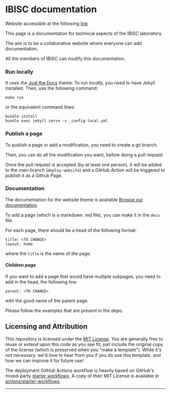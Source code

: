 # IBISC documentation

Website accessible at the following [link](https://ibisc-documentation.github.io/Ibisc.documentation.github.io)

This page is a documentation for technical aspects of the IBISC laboratory.

The aim is to be a collaborative website where everyone can add documentation.

All the members of IBISC can modify this documentation.
      

### Run locally
It uses the [Just the Docs] theme. To run *locally*, you need to have Jekyll installed. 
Then, use the following command: 
```
make run
```
or the equivalent command lines: 
```
bundle install
bundle exec jekyll serve -c _config-local.yml
```

### Publish a page

To publish a page or add a modification, you need to create a git branch. 

Then, you can do all the modification you want, before doing a pull request. 

Once the pull request is accepted (by at least one person), it will be added to the main branch (`deploy-website`) and a GitHub Action will be triggered to publish it as a Github Page. 

### Documentation

The documentation for the website theme is available [Browse our documentation][Just the Docs]. 

To add a page (which is a markdown .md file), you can make it in the `docs` file. 

For each page, there should be a head of the following format: 
```
title: <TO CHANGE>
layout: home
```
where the `title` is the name of the page. 

#### Children page

If you want to add a page that would have multiple subpages, you need to add in the head, the following line: 
```
parent: <TO CHANGE>
```
with the good name of the parent page. 


Please follow the examples that are present in the depo. 


## Licensing and Attribution

This repository is licensed under the [MIT License]. You are generally free to reuse or extend upon this code as you see fit; just include the original copy of the license (which is preserved when you "make a template"). While it's not necessary, we'd love to hear from you if you do use this template, and how we can improve it for future use!

The deployment GitHub Actions workflow is heavily based on GitHub's mixed-party [starter workflows]. A copy of their MIT License is available in [actions/starter-workflows].

----

[^1]: [It can take up to 10 minutes for changes to your site to publish after you push the changes to GitHub](https://docs.github.com/en/pages/setting-up-a-github-pages-site-with-jekyll/creating-a-github-pages-site-with-jekyll#creating-your-site).

[Jekyll]: https://jekyllrb.com
[Just the Docs]: https://just-the-docs.github.io/just-the-docs/
[GitHub Pages]: https://docs.github.com/en/pages
[GitHub Pages / Actions workflow]: https://github.blog/changelog/2022-07-27-github-pages-custom-github-actions-workflows-beta/
[Bundler]: https://bundler.io
[use this template]: https://github.com/just-the-docs/just-the-docs-template/generate
[`jekyll-default-layout`]: https://github.com/benbalter/jekyll-default-layout
[`jekyll-seo-tag`]: https://jekyll.github.io/jekyll-seo-tag
[MIT License]: https://en.wikipedia.org/wiki/MIT_License
[starter workflows]: https://github.com/actions/starter-workflows/blob/main/pages/jekyll.yml
[actions/starter-workflows]: https://github.com/actions/starter-workflows/blob/main/LICENSE
